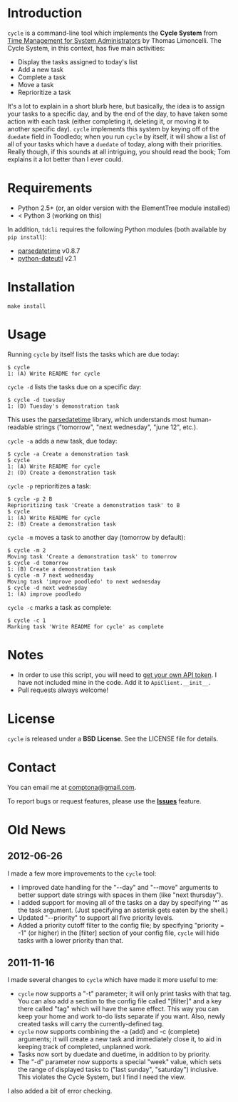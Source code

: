 Introduction
============
`cycle` is a command-line tool which implements the **Cycle System** from [Time Management for System Administrators](http://www.amazon.com/Management-System-Administrators-Thomas-Limoncelli/dp/0596007833) by Thomas Limoncelli. The Cycle System, in this context, has five main activities:

- Display the tasks assigned to today's list
- Add a new task
- Complete a task
- Move a task
- Reprioritize a task

It's a lot to explain in a short blurb here, but basically, the idea is to assign your tasks to a specific day, and by the end of the day, to have taken some action with each task (either completing it, deleting it, or moving it to another specific day). `cycle` implements this system by keying off of the `duedate` field in Toodledo; when you run `cycle` by itself, it will show a list of all of your tasks which have a `duedate` of today, along with their priorities. Really though, if this sounds at all intriguing, you should read the book; Tom explains it a lot better than I ever could.

Requirements
============

- Python 2.5+ (or, an older version with the ElementTree module installed)
- < Python 3 (working on this)

In addition, `tdcli` requires the following Python modules (both available by `pip install`):

- [parsedatetime](http://code.google.com/p/parsedatetime/) v0.8.7
- [python-dateutil](http://labix.org/python-dateutil) v2.1

Installation
============

    make install

Usage
=====
Running `cycle` by itself lists the tasks which are due today:

    $ cycle
    1: (A) Write README for cycle

`cycle -d` lists the tasks due on a specific day:

    $ cycle -d tuesday
    1: (D) Tuesday's demonstration task

This uses the [parsedatetime](http://code.google.com/p/parsedatetime/) library, which understands most human-readable strings ("tomorrow", "next wednesday", "june 12", etc.).

`cycle -a` adds a new task, due today:

    $ cycle -a Create a demonstration task
    $ cycle
    1: (A) Write README for cycle
    2: (D) Create a demonstration task

`cycle -p` reprioritizes a task:

    $ cycle -p 2 B
    Reprioritizing task 'Create a demonstration task' to B
    $ cycle
    1: (A) Write README for cycle
    2: (B) Create a demonstration task

`cycle -m` moves a task to another day (tomorrow by default):

    $ cycle -m 2
    Moving task 'Create a demonstration task' to tomorrow
    $ cycle -d tomorrow
    1: (B) Create a demonstration task
    $ cycle -m 7 next wednesday
    Moving task 'improve poodledo' to next wednesday
    $ cycle -d next wednesday
    1: (A) improve poodledo

`cycle -c` marks a task as complete:

    $ cycle -c 1
    Marking task 'Write README for cycle' as complete

Notes
=====
- In order to use this script, you will need to [get your own API token](http://api.toodledo.com/2/account/doc_register.php). I have not included mine in the code. Add it to `ApiClient.__init__`.
- Pull requests always welcome!

License
=======
`cycle` is released under a **BSD License**. See the LICENSE file for details.

Contact
=======
You can email me at comptona@gmail.com.

To report bugs or request features, please use the **[Issues](https://github.com/handyman5/poodledo/issues)** feature.

Old News
========
2012-06-26
----------
I made a few more improvements to the `cycle` tool:

- I improved date handling for the "--day" and "--move" arguments to better support date strings with spaces in them (like "next thursday").
- I added support for moving all of the tasks on a day by specifying '*' as the task argument. (Just specifying an asterisk gets eaten by the shell.)
- Updated "--priority" to support all five priority levels.
- Added a priority cutoff filter to the config file; by specifying "priority = -1" (or higher) in the \[filter\] section of your config file, `cycle` will hide tasks with a lower priority than that.

2011-11-16
----------
I made several changes to `cycle` which have made it more useful to me:

- `cycle` now supports a "-t" parameter; it will only print tasks with that tag. You can also add a section to the config file called "[filter]" and a key there called "tag" which will have the same effect. This way you can keep your home and work to-do lists separate if you want. Also, newly created tasks will carry the currently-defined tag.
- `cycle` now supports combining the -a (add) and -c (complete) arguments; it will create a new task and immediately close it, to aid in keeping track of completed, unplanned work.
- Tasks now sort by duedate and duetime, in addition to by priority.
- The "-d" parameter now supports a special "week" value, which sets the range of displayed tasks to ("last sunday", "saturday") inclusive. This violates the Cycle System, but I find I need the view.

I also added a bit of error checking.
